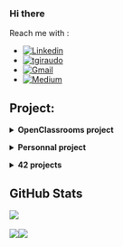 ### Hi there

Reach me with :
  * [![Linkedin](https://img.shields.io/static/v1?label=&message=Linkedin&color=%230A66C2&logo=linkedin)](https://www.linkedin.com/in/thibault-giraudon-547913240/)
  * [![tgiraudo](https://img.shields.io/static/v1?label=&message=tgiraudo&color=000000&logo=42)](https://profile.intra.42.fr/users/tgiraudo)
  * [![Gmail](https://img.shields.io/static/v1?label=&message=Gmail&color=%23808080&logo=gmail)](mailto:thibault.giraudon@gmail.com)
  * [![Medium](https://img.shields.io/static/v1?label=&message=Medium&color=000000&logo=medium)](https://medium.com/@thibault.giraudon)

## Project:
<p>

<details close>
  <summary><b>OpenClassrooms project</b></summary>
   * [<kbd>TravelVista](https://github.com/ThibaultGiraudon/P9_IOS_TravelVista.git) <img height="15" width="13" src="https://github.com/ThibaultGiraudon/ThibaultGiraudon/blob/main/assets/swift-icon.svg" alt="swift">
   * [<kbd>Arista](https://github.com/ThibaultGiraudon/Arista) <img height="15" width="13" src="https://github.com/ThibaultGiraudon/ThibaultGiraudon/blob/main/assets/swift-icon.svg" alt="swift">
   * [<kbd>Vitesse](https://github.com/ThibaultGiraudon/Vitesse) <img height="15" width="13" src="https://github.com/ThibaultGiraudon/ThibaultGiraudon/blob/main/assets/swift-icon.svg" alt="swift">
   * [<kbd>Aura](https://github.com/ThibaultGiraudon/Aura) <img height="15" width="13" src="https://github.com/ThibaultGiraudon/ThibaultGiraudon/blob/main/assets/swift-icon.svg" alt="swift">
 
 </details>
</p>

<details close>
  <summary><b>Personnal project</b></summary>
 
   * [<kbd>CarVision](https://github.com/ThibaultGiraudon/CarVision) <img height="15" width="13" src="https://github.com/ThibaultGiraudon/ThibaultGiraudon/blob/main/assets/swift-icon.svg" alt="swift">
   * [<kbd>profil42](https://github.com/ThibaultGiraudon/profil42) <img height="15" width="13" src="https://github.com/ThibaultGiraudon/ThibaultGiraudon/blob/main/assets/swift-icon.svg" alt="swift">
   * [<kbd>BCMF](https://github.com/ThibaultGiraudon/BCMF) <img height="15" width="13" src="https://github.com/ThibaultGiraudon/ThibaultGiraudon/blob/main/assets/swift-icon.svg" alt="swift">
   * [<kbd>GiftMeUp](https://github.com/ThibaultGiraudon/GiftMeUp) <img height="15" width="13" src="https://github.com/ThibaultGiraudon/ThibaultGiraudon/blob/main/assets/swift-icon.svg" alt="swift">
   * [<kbd>FirebasePhotoPicker](https://github.com/ThibaultGiraudon/FirebasePhotoPicker) <img height="15" width="13" src="https://github.com/ThibaultGiraudon/ThibaultGiraudon/blob/main/assets/swift-icon.svg" alt="swift">
   * [<kbd>HabitTracker](https://github.com/ThibaultGiraudon/HabitTracker) <img height="15" width="13" src="https://github.com/ThibaultGiraudon/ThibaultGiraudon/blob/main/assets/swift-icon.svg" alt="swift">
   * [<kbd>FuelTracker](https://github.com/ThibaultGiraudon/FuelTracker) <img height="15" width="13" src="https://github.com/ThibaultGiraudon/ThibaultGiraudon/blob/main/assets/swift-icon.svg" alt="swift">
 </details>
</p>
 
<details close> <summary><b>42 projects</b></summary>
   
   * [<kbd>Libft](https://github.com/ThibaultGiraudon/libft) <img height="13" width="13" src="https://github.com/devicons/devicon/blob/master/icons/c/c-original.svg" alt="c">
   * [<kbd>ft_printf](https://github.com/ThibaultGiraudon/ft_printf) <img height="13" width="13" src="https://github.com/devicons/devicon/blob/master/icons/c/c-original.svg" alt="c">
   * [<kbd>Get_next_line](https://github.com/ThibaultGiraudon/get_next_line) <img height="13" width="13" src="https://github.com/devicons/devicon/blob/master/icons/c/c-original.svg" alt="c">
   * [<kbd>Fdf](https://github.com/ThibaultGiraudon/fdf) <img height="13" width="13" src="https://github.com/devicons/devicon/blob/master/icons/c/c-original.svg" alt="c">
   * [<kbd>Push_swap](https://github.com/ThibaultGiraudon/push_swap) <img height="13" width="13" src="https://github.com/devicons/devicon/blob/master/icons/c/c-original.svg" alt="c">
   * [<kbd>Pipex](https://github.com/ThibaultGiraudon/pipex) <img height="13" width="13" src="https://github.com/devicons/devicon/blob/master/icons/c/c-original.svg" alt="c">
   * [<kbd>Minishell](https://github.com/ThibaultGiraudon/minishell) <img height="13" width="13" src="https://github.com/devicons/devicon/blob/master/icons/c/c-original.svg" alt="c">
   * [<kbd>Philosophers](https://github.com/ThibaultGiraudon/philo) <img height="13" width="13" src="https://github.com/devicons/devicon/blob/master/icons/c/c-original.svg" alt="c">
   * [<kbd>Cub3D](https://github.com/eliaszanotti/cub3D) <img height="13" width="13" src="https://github.com/devicons/devicon/blob/master/icons/c/c-original.svg" alt="c">
   * [<kbd>CppModules](https://github.com/ThibaultGiraudon/CppModules)
     * [<kbd>Cpp00](https://github.com/ThibaultGiraudon/cpp00) <img height="13" width="13" src="https://github.com/devicons/devicon/blob/master/icons/cplusplus/cplusplus-original.svg" alt="c++">
     * [<kbd>Cpp01](https://github.com/ThibaultGiraudon/cpp01) <img height="13" width="13" src="https://github.com/devicons/devicon/blob/master/icons/cplusplus/cplusplus-original.svg" alt="c++">
     * [<kbd>Cpp02](https://github.com/ThibaultGiraudon/cpp02) <img height="13" width="13" src="https://github.com/devicons/devicon/blob/master/icons/cplusplus/cplusplus-original.svg" alt="c++">
     * [<kbd>Cpp03](https://github.com/ThibaultGiraudon/cpp03) <img height="13" width="13" src="https://github.com/devicons/devicon/blob/master/icons/cplusplus/cplusplus-original.svg" alt="c++">
     * [<kbd>Cpp04](https://github.com/ThibaultGiraudon/cpp04) <img height="13" width="13" src="https://github.com/devicons/devicon/blob/master/icons/cplusplus/cplusplus-original.svg" alt="c++">
     * [<kbd>Cpp05](https://github.com/ThibaultGiraudon/cpp05) <img height="13" width="13" src="https://github.com/devicons/devicon/blob/master/icons/cplusplus/cplusplus-original.svg" alt="c++">
     * [<kbd>Cpp06](https://github.com/ThibaultGiraudon/cpp06) <img height="13" width="13" src="https://github.com/devicons/devicon/blob/master/icons/cplusplus/cplusplus-original.svg" alt="c++">
     * [<kbd>Cpp07](https://github.com/ThibaultGiraudon/cpp07) <img height="13" width="13" src="https://github.com/devicons/devicon/blob/master/icons/cplusplus/cplusplus-original.svg" alt="c++">
     * [<kbd>Cpp08](https://github.com/ThibaultGiraudon/cpp08) <img height="13" width="13" src="https://github.com/devicons/devicon/blob/master/icons/cplusplus/cplusplus-original.svg" alt="c++">
     * [<kbd>Cpp09](https://github.com/ThibaultGiraudon/cpp09) <img height="13" width="13" src="https://github.com/devicons/devicon/blob/master/icons/cplusplus/cplusplus-original.svg" alt="c++">
   * [<kbd>IRC](https://github.com/eliaszanotti/irc) <img height="13" width="13" src="https://github.com/devicons/devicon/blob/master/icons/cplusplus/cplusplus-original.svg" alt="c++">
   * [<kbd>Inception](https://github.com/ThibaultGiraudon/inception) <img height="13" width="13" src="https://github.com/devicons/devicon/blob/master/icons/docker/docker-plain.svg" alt="docker">
   * [<kbd>Transcendence](https://github.com/ThibaultGiraudon/transcendence) <img height="13" width="13" src="https://github.com/devicons/devicon/blob/master/icons/docker/docker-plain.svg" alt="docker"> <img height="13" width="13" src="https://github.com/devicons/devicon/blob/master/icons/django/django-plain.svg" alt="docker"> <img height="13" width="13" src="https://github.com/devicons/devicon/blob/master/icons/html5/html5-original.svg" alt="docker"> <img height="13" width="13" src="https://github.com/devicons/devicon/blob/master/icons/css3/css3-original.svg" alt="docker"> <img height="13" width="13" src="https://github.com/devicons/devicon/blob/master/icons/javascript/javascript-original.svg" alt="docker">
 </details>

## GitHub Stats   

<p display="left"><img src="http://github-profile-summary-cards.vercel.app/api/cards/profile-details?username=ThibaultGiraudon&theme=transparent"/>
<p display="left"><img src="http://github-profile-summary-cards.vercel.app/api/cards/stats?username=ThibaultGiraudon&theme=transparent"
   display="left"><img src="http://github-profile-summary-cards.vercel.app/api/cards/repos-per-language?username=ThibaultGiraudon&theme=transparent"/>
